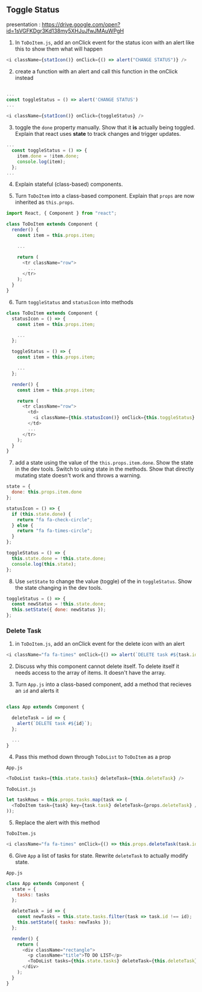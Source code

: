 ## Toggle Status

presentation : https://drive.google.com/open?id=1sVGFKDgr3Kd138my5XHJuJfwJMAuWPgH

1. In `ToDoItem.js`, add an onClick event for the status icon with an alert like this to show them what will happen

```javascript
<i className={statIcon()} onClick={() => alert("CHANGE STATUS")} />
```

2. create a function with an alert and call this function in the onClick instead

```javascript

...
const toggleStatus = () => alert('CHANGE STATUS')
...

<i className={statIcon()} onClick={toggleStatus} />
```

3. toggle the `done` property manually. Show that it **is** actually being toggled. Explain that react uses **state** to track changes and trigger updates.

```javascript
...
  const toggleStatus = () => {
    item.done = !item.done;
    console.log(item);
  };
...
```

4. Explain stateful (class-based) components.

5. Turn `ToDoItem` into a class-based component. Explain that `props` are now inherited as `this.props`.

```javascript
import React, { Component } from "react";

class ToDoItem extends Component {
  render() {
    const item = this.props.item;

    ...

    return (
      <tr className="row">
        ...
      </tr>
    );
  }
}
```

6. Turn `toggleStatus` and `statusIcon` into methods

```javascript
class ToDoItem extends Component {
  statusIcon = () => {
    const item = this.props.item;

    ...
  };

  toggleStatus = () => {
    const item = this.props.item;

    ...
  };

  render() {
    const item = this.props.item;

    return (
      <tr className="row">
        <td>
          <i className={this.statusIcon()} onClick={this.toggleStatus} />
        </td>
        ...
      </tr>
    );
  }
}
```

7. add a state using the value of the `this.props.item.done`.
   Show the state in the dev tools.
   Switch to using state in the methods.
   Show that directly mutating state doesn't work and throws a warning.

```javascript
state = {
  done: this.props.item.done
};

statusIcon = () => {
  if (this.state.done) {
    return "fa fa-check-circle";
  } else {
    return "fa fa-times-circle";
  }
};

toggleStatus = () => {
  this.state.done = !this.state.done;
  console.log(this.state);
};
```

8. Use `setState` to change the value (toggle) of the in `toggleStatus`. Show the state changing in the dev tools.

```javascript
toggleStatus = () => {
  const newStatus = !this.state.done;
  this.setState({ done: newStatus });
};
```

### Delete Task

1. in `ToDoItem.js`, add an onClick event for the delete icon with an alert

```javascript
<i className="fa fa-times" onClick={() => alert(`DELETE task #${task.id}`)} />
```

2. Discuss why this component cannot delete itself. To delete itself it needs access to the array of items. It doesn't have the array.

3. Turn `App.js` into a class-based component, add a method that recieves an `id` and alerts it

```javascript

class App extends Component {

  deleteTask = id => {
    alert(`DELETE task #${id}`);
  };

  ...
}
```

4. Pass this method down through `ToDoList` to `ToDoItem` as a prop

`App.js`

```javascript
<ToDoList tasks={this.state.tasks} deleteTask={this.deleteTask} />
```

`ToDoList.js`

```javascript
let taskRows = this.props.tasks.map(task => (
  <ToDoItem task={task} key={task.task} deleteTask={props.deleteTask} />
));
```

5. Replace the alert with this method

`ToDoItem.js`

```javascript
<i className="fa fa-times" onClick={() => this.props.deleteTask(task.id)} />
```

6. Give `App` a list of tasks for state. Rewrite `deleteTask` to actually modify state.

`App.js`

```javascript
class App extends Component {
  state = {
    tasks: tasks
  };

  deleteTask = id => {
    const newTasks = this.state.tasks.filter(task => task.id !== id);
    this.setState({ tasks: newTasks });
  };

  render() {
    return (
      <div className="rectangle">
        <p className="title">TO DO LIST</p>
        <ToDoList tasks={this.state.tasks} deleteTask={this.deleteTask} />
      </div>
    );
  }
}
```
